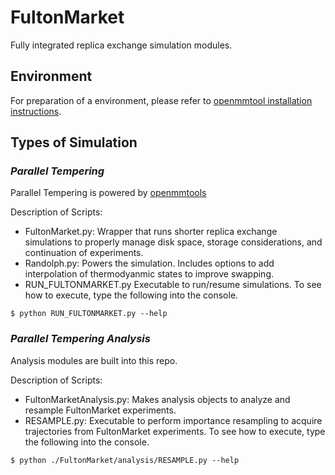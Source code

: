 # **FultonMarket**
Fully integrated replica exchange simulation modules. 

## **Environment**
For preparation of a environment, please refer to [openmmtool installation instructions](https://openmmtools.readthedocs.io/en/stable/installation.html#).


## **Types of Simulation**

### *Parallel Tempering*

Parallel Tempering is powered by [openmmtools](https://openmmtools.readthedocs.io/en/stable/api/generated/openmmtools.multistate.ParallelTemperingSampler.html#openmmtools.multistate.ParallelTemperingSampler)

Description of Scripts:

- FultonMarket.py: Wrapper that runs shorter replica exchange simulations to properly manage disk space, storage considerations, and continuation of experiments. 
- Randolph.py: Powers the simulation. Includes options to add interpolation of thermodyanmic states to improve swapping.
- RUN_FULTONMARKET.py Executable to run/resume simulations. To see how to execute, type the following into the console.

```console
$ python RUN_FULTONMARKET.py --help
```

### *Parallel Tempering Analysis*
Analysis modules are built into this repo. 

Description of Scripts:

- FultonMarketAnalysis.py: Makes analysis objects to analyze and resample FultonMarket experiments. 
- RESAMPLE.py: Executable to perform importance resampling to acquire trajectories from FultonMarket experiments. To see how to execute, type the following into the console.

```console
$ python ./FultonMarket/analysis/RESAMPLE.py --help
```
    
        
